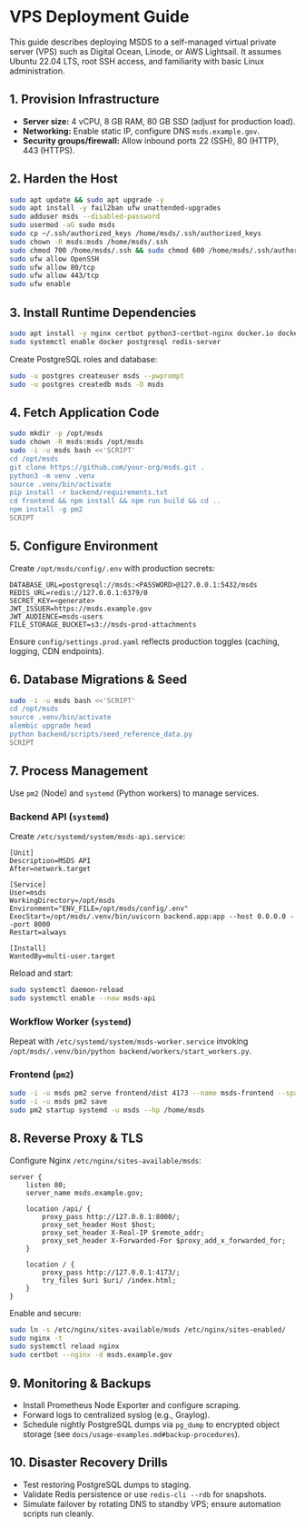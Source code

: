 # VPS Deployment Guide

This guide describes deploying MSDS to a self-managed virtual private server (VPS) such as Digital
Ocean, Linode, or AWS Lightsail. It assumes Ubuntu 22.04 LTS, root SSH access, and familiarity with
basic Linux administration.

## 1. Provision Infrastructure
- **Server size:** 4 vCPU, 8 GB RAM, 80 GB SSD (adjust for production load).
- **Networking:** Enable static IP, configure DNS `msds.example.gov`.
- **Security groups/firewall:** Allow inbound ports 22 (SSH), 80 (HTTP), 443 (HTTPS).

## 2. Harden the Host
```bash
sudo apt update && sudo apt upgrade -y
sudo apt install -y fail2ban ufw unattended-upgrades
sudo adduser msds --disabled-password
sudo usermod -aG sudo msds
sudo cp ~/.ssh/authorized_keys /home/msds/.ssh/authorized_keys
sudo chown -R msds:msds /home/msds/.ssh
sudo chmod 700 /home/msds/.ssh && sudo chmod 600 /home/msds/.ssh/authorized_keys
sudo ufw allow OpenSSH
sudo ufw allow 80/tcp
sudo ufw allow 443/tcp
sudo ufw enable
```

## 3. Install Runtime Dependencies
```bash
sudo apt install -y nginx certbot python3-certbot-nginx docker.io docker-compose-plugin postgresql redis-server
sudo systemctl enable docker postgresql redis-server
```

Create PostgreSQL roles and database:
```bash
sudo -u postgres createuser msds --pwprompt
sudo -u postgres createdb msds -O msds
```

## 4. Fetch Application Code
```bash
sudo mkdir -p /opt/msds
sudo chown -R msds:msds /opt/msds
sudo -i -u msds bash <<'SCRIPT'
cd /opt/msds
git clone https://github.com/your-org/msds.git .
python3 -m venv .venv
source .venv/bin/activate
pip install -r backend/requirements.txt
cd frontend && npm install && npm run build && cd ..
npm install -g pm2
SCRIPT
```

## 5. Configure Environment
Create `/opt/msds/config/.env` with production secrets:
```
DATABASE_URL=postgresql://msds:<PASSWORD>@127.0.0.1:5432/msds
REDIS_URL=redis://127.0.0.1:6379/0
SECRET_KEY=<generate>
JWT_ISSUER=https://msds.example.gov
JWT_AUDIENCE=msds-users
FILE_STORAGE_BUCKET=s3://msds-prod-attachments
```

Ensure `config/settings.prod.yaml` reflects production toggles (caching, logging, CDN endpoints).

## 6. Database Migrations & Seed
```bash
sudo -i -u msds bash <<'SCRIPT'
cd /opt/msds
source .venv/bin/activate
alembic upgrade head
python backend/scripts/seed_reference_data.py
SCRIPT
```

## 7. Process Management
Use `pm2` (Node) and `systemd` (Python workers) to manage services.

### Backend API (`systemd`)
Create `/etc/systemd/system/msds-api.service`:
```
[Unit]
Description=MSDS API
After=network.target

[Service]
User=msds
WorkingDirectory=/opt/msds
Environment="ENV_FILE=/opt/msds/config/.env"
ExecStart=/opt/msds/.venv/bin/uvicorn backend.app:app --host 0.0.0.0 --port 8000
Restart=always

[Install]
WantedBy=multi-user.target
```

Reload and start:
```bash
sudo systemctl daemon-reload
sudo systemctl enable --now msds-api
```

### Workflow Worker (`systemd`)
Repeat with `/etc/systemd/system/msds-worker.service` invoking
`/opt/msds/.venv/bin/python backend/workers/start_workers.py`.

### Frontend (`pm2`)
```bash
sudo -i -u msds pm2 serve frontend/dist 4173 --name msds-frontend --spa
sudo -i -u msds pm2 save
sudo pm2 startup systemd -u msds --hp /home/msds
```

## 8. Reverse Proxy & TLS
Configure Nginx `/etc/nginx/sites-available/msds`:
```
server {
    listen 80;
    server_name msds.example.gov;

    location /api/ {
        proxy_pass http://127.0.0.1:8000/;
        proxy_set_header Host $host;
        proxy_set_header X-Real-IP $remote_addr;
        proxy_set_header X-Forwarded-For $proxy_add_x_forwarded_for;
    }

    location / {
        proxy_pass http://127.0.0.1:4173/;
        try_files $uri $uri/ /index.html;
    }
}
```
Enable and secure:
```bash
sudo ln -s /etc/nginx/sites-available/msds /etc/nginx/sites-enabled/
sudo nginx -t
sudo systemctl reload nginx
sudo certbot --nginx -d msds.example.gov
```

## 9. Monitoring & Backups
- Install Prometheus Node Exporter and configure scraping.
- Forward logs to centralized syslog (e.g., Graylog).
- Schedule nightly PostgreSQL dumps via `pg_dump` to encrypted object storage (see
  `docs/usage-examples.md#backup-procedures`).

## 10. Disaster Recovery Drills
- Test restoring PostgreSQL dumps to staging.
- Validate Redis persistence or use `redis-cli --rdb` for snapshots.
- Simulate failover by rotating DNS to standby VPS; ensure automation scripts run cleanly.
